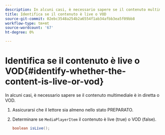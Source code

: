 ```yaml
---
description: In alcuni casi, è necessario sapere se il contenuto multimediale è in diretta o VOD.
title: Identifica se il contenuto è live o VOD
source-git-commit: 02ebc3548a254b2a6554f1ab34afbb3ea5f09bb8
workflow-type: tm+mt
source-wordcount: '67'
ht-degree: 0%

---
```


# Identifica se il contenuto è live o VOD{#identify-whether-the-content-is-live-or-vod}

In alcuni casi, è necessario sapere se il contenuto multimediale è in diretta o VOD.

1. Assicurarsi che il lettore sia almeno nello stato PREPARATO.
1. Determinare se `MediaPlayerItem` il contenuto è live (true) o VOD (false).

   ```java
   boolean isLive();
   ```

